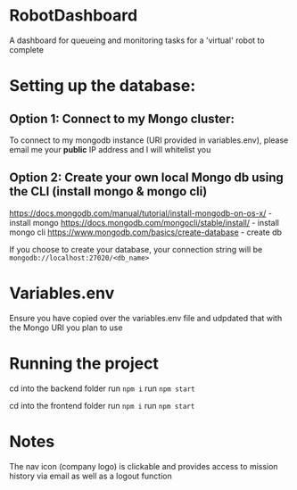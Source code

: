 # RobotDashboard
A dashboard for queueing and monitoring tasks for a 'virtual' robot to complete

# Setting up the database:
## Option 1: Connect to my Mongo cluster:
To connect to my mongodb instance (URI provided in variables.env), please email me your **public** IP address and I will whitelist you

## Option 2: Create your own local Mongo db using the CLI (install mongo & mongo cli)
https://docs.mongodb.com/manual/tutorial/install-mongodb-on-os-x/  - install mongo
https://docs.mongodb.com/mongocli/stable/install/ - install mongo cli
https://www.mongodb.com/basics/create-database - create db

If you choose to create your database, your connection string will be `mongodb://localhost:27020/<db_name>`

# Variables.env
Ensure you have copied over the variables.env file and udpdated that with the Mongo URI you plan to use

# Running the project
cd into the backend folder
run `npm i`
run `npm start`

cd into the frontend folder
run `npm i`
run `npm start`

# Notes
The nav icon (company logo) is clickable and provides access to mission history via email as well as a logout function
